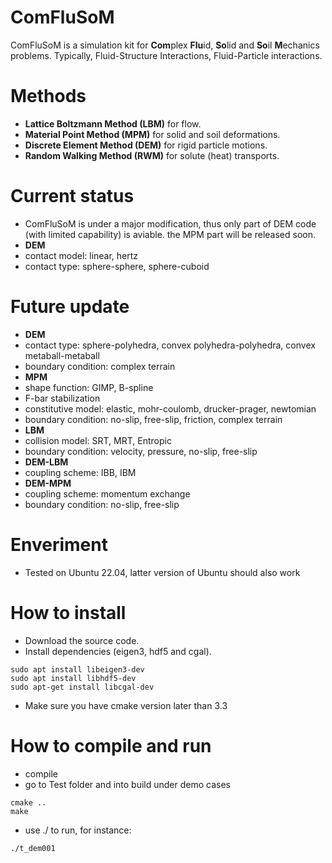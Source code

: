 # ComFluSoM
ComFluSoM is a simulation kit for **Com**plex **Flu**id, **So**lid and **So**il **M**echanics problems. Typically, Fluid-Structure Interactions, Fluid-Particle interactions.
# Methods
- **Lattice Boltzmann Method (LBM)** for flow.
- **Material Point Method (MPM)** for solid and soil deformations.
- **Discrete Element Method (DEM)** for rigid particle motions. 
- **Random Walking Method (RWM)** for solute (heat) transports.
# Current status
- ComFluSoM is under a major modification, thus only part of DEM code (with limited capability) is aviable. the MPM part will be released soon.
- **DEM**
- contact model: linear, hertz
- contact type: sphere-sphere, sphere-cuboid
# Future update
- **DEM**
- contact type: sphere-polyhedra, convex polyhedra-polyhedra, convex metaball-metaball
- boundary condition: complex terrain
- **MPM**
- shape function: GIMP, B-spline
- F-bar stabilization
- constitutive model: elastic, mohr-coulomb, drucker-prager, newtomian
- boundary condition: no-slip, free-slip, friction, complex terrain
- **LBM**
- collision model: SRT, MRT, Entropic
- boundary condition: velocity, pressure, no-slip, free-slip
- **DEM-LBM**
- coupling scheme: IBB, IBM
- **DEM-MPM**
- coupling scheme: momentum exchange
- boundary condition: no-slip, free-slip
# Enveriment
- Tested on Ubuntu 22.04, latter version of Ubuntu should also work
# How to install
- Download the source code.
- Install dependencies (eigen3, hdf5 and cgal).
```
sudo apt install libeigen3-dev
sudo apt install libhdf5-dev
sudo apt-get install libcgal-dev
```
- Make sure you have cmake version later than 3.3
# How to compile and run
- compile
- go to Test folder and into build under demo cases
```
cmake ..
make
```
- use ./ to run, for instance:
```
./t_dem001
```
